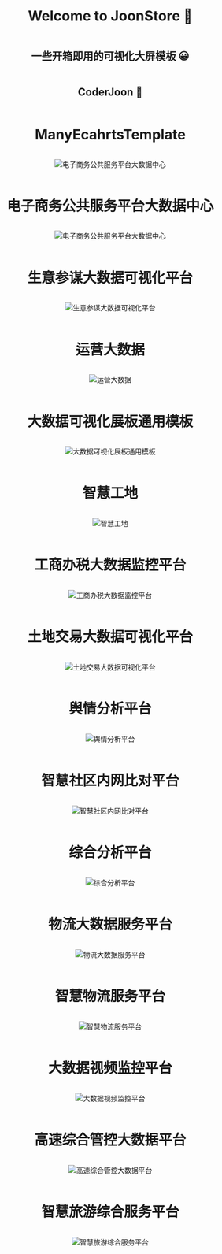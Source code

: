 <div  class="box"  style="    display: flex;    justify-content: center;    align-items: center;    flex-direction: column; ">  <h1 align="center">Welcome to JoonStore 👋</h1> 
     <h2 align="center"> 一些开箱即用的可视化大屏模板  😀</h2> 
     <h2 align="center"> CoderJoon  🐂</h2>

# ManyEcahrtsTemplate

![电子商务公共服务平台大数据中心](https://github.com/Wnagfeng/ManyEcahrtsTemplate/blob/main/smart-b2b-template1/%E7%94%B5%E5%AD%90%E5%95%86%E5%8A%A1%E5%85%AC%E5%85%B1%E6%9C%8D%E5%8A%A1%E5%B9%B3%E5%8F%B0%E5%A4%A7%E6%95%B0%E6%8D%AE%E4%B8%AD%E5%BF%83.png)
# 电子商务公共服务平台大数据中心
![电子商务公共服务平台大数据中心](https://github.com/Wnagfeng/ManyEcahrtsTemplate/blob/main/smart-b2b-template2/%E7%94%9F%E6%84%8F%E5%8F%82%E8%B0%8B%E5%A4%A7%E6%95%B0%E6%8D%AE%E5%8F%AF%E8%A7%86%E5%8C%96%E5%B9%B3%E5%8F%B0.png)
# 生意参谋大数据可视化平台
![生意参谋大数据可视化平台](https://github.com/Wnagfeng/ManyEcahrtsTemplate/blob/main/smart-b2b-template3/%E8%BF%90%E8%90%A5%E5%A4%A7%E6%95%B0%E6%8D%AE.png)
# 运营大数据
![运营大数据](https://github.com/Wnagfeng/ManyEcahrtsTemplate/blob/main/smart-city-template1/%E5%A4%A7%E6%95%B0%E6%8D%AE%E5%8F%AF%E8%A7%86%E5%8C%96%E5%B1%95%E6%9D%BF%E9%80%9A%E7%94%A8%E6%A8%A1%E6%9D%BF.png)
# 大数据可视化展板通用模板
![大数据可视化展板通用模板](https://github.com/Wnagfeng/ManyEcahrtsTemplate/blob/main/smart-city-template2/%E6%99%BA%E6%85%A7%E5%B7%A5%E5%9C%B0.png)
# 智慧工地
![智慧工地](https://github.com/Wnagfeng/ManyEcahrtsTemplate/blob/main/smart-gov-template1/%E5%B7%A5%E5%95%86%E5%8A%9E%E7%A8%8E%E5%A4%A7%E6%95%B0%E6%8D%AE%E7%9B%91%E6%8E%A7%E5%B9%B3%E5%8F%B0.png)
# 工商办税大数据监控平台
![工商办税大数据监控平台](https://github.com/Wnagfeng/ManyEcahrtsTemplate/blob/main/smart-gov-template2/%E5%9C%9F%E5%9C%B0%E4%BA%A4%E6%98%93%E5%A4%A7%E6%95%B0%E6%8D%AE%E5%8F%AF%E8%A7%86%E5%8C%96%E5%B9%B3%E5%8F%B0.png)
# 土地交易大数据可视化平台
![土地交易大数据可视化平台](https://github.com/Wnagfeng/ManyEcahrtsTemplate/blob/main/smart-gov-template3/%E8%88%86%E6%83%85%E5%88%86%E6%9E%90%E5%B9%B3%E5%8F%B0.png)
# 舆情分析平台
![舆情分析平台](https://github.com/Wnagfeng/ManyEcahrtsTemplate/blob/main/smart-gov-template4/%E6%99%BA%E6%85%A7%E7%A4%BE%E5%8C%BA%E5%86%85%E7%BD%91%E6%AF%94%E5%AF%B9%E5%B9%B3%E5%8F%B0.png)

# 智慧社区内网比对平台
![智慧社区内网比对平台](https://github.com/Wnagfeng/ManyEcahrtsTemplate/blob/main/smart-gov-template5/%E7%BB%BC%E5%90%88%E5%88%86%E6%9E%90%E5%B9%B3%E5%8F%B0.png)
# 综合分析平台
![综合分析平台](https://github.com/Wnagfeng/ManyEcahrtsTemplate/blob/main/smart-logistics-template1/%E7%89%A9%E6%B5%81%E5%A4%A7%E6%95%B0%E6%8D%AE%E6%9C%8D%E5%8A%A1%E5%B9%B3%E5%8F%B0.png)
# 物流大数据服务平台
![物流大数据服务平台](https://github.com/Wnagfeng/ManyEcahrtsTemplate/blob/main/smart-logistics-template2/%E6%99%BA%E6%85%A7%E7%89%A9%E6%B5%81%E6%9C%8D%E5%8A%A1%E5%B9%B3%E5%8F%B0.png)
# 智慧物流服务平台
![智慧物流服务平台](https://github.com/Wnagfeng/ManyEcahrtsTemplate/blob/main/smart-traffic-template1/%E5%A4%A7%E6%95%B0%E6%8D%AE%E8%A7%86%E9%A2%91%E7%9B%91%E6%8E%A7%E5%B9%B3%E5%8F%B0.png)
# 大数据视频监控平台
![大数据视频监控平台](https://github.com/Wnagfeng/ManyEcahrtsTemplate/blob/main/smart-traffic-template1/%E5%A4%A7%E6%95%B0%E6%8D%AE%E8%A7%86%E9%A2%91%E7%9B%91%E6%8E%A7%E5%B9%B3%E5%8F%B0.png)
# 高速综合管控大数据平台
![高速综合管控大数据平台](https://github.com/Wnagfeng/ManyEcahrtsTemplate/blob/main/smart-traffic-template2/%E9%AB%98%E9%80%9F%E7%BB%BC%E5%90%88%E7%AE%A1%E6%8E%A7%E5%A4%A7%E6%95%B0%E6%8D%AE%E5%B9%B3%E5%8F%B0.png)
# 智慧旅游综合服务平台
![智慧旅游综合服务平台](https://github.com/Wnagfeng/ManyEcahrtsTemplate/blob/main/smart-traffic-template3/%E6%99%BA%E6%85%A7%E6%97%85%E6%B8%B8%E7%BB%BC%E5%90%88%E6%9C%8D%E5%8A%A1%E5%B9%B3%E5%8F%B0.png)

